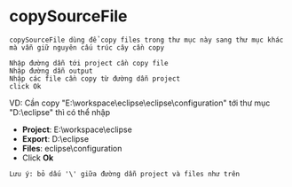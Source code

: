 # copySourceFile
```
copySourceFile dùng để copy files trong thư mục này sang thư mục khác mà vẫn giữ nguyên cấu trúc cây cần copy
```
```
Nhập đường dẫn tới project cần copy file
Nhập đường dẫn output
Nhập các file cần copy từ đường dẫn project
click Ok
```
VD: Cần copy "E:\workspace\eclipse\eclipse\configuration" tới thư mục "D:\eclipse" thì có thể nhập

- **Project**: E:\workspace\eclipse
- **Export**: D:\eclipse
- **Files**: eclipse\configuration
- Click **Ok**
```
Lưu ý: bỏ dấu '\' giữa đường dẫn project và files như trên
```
